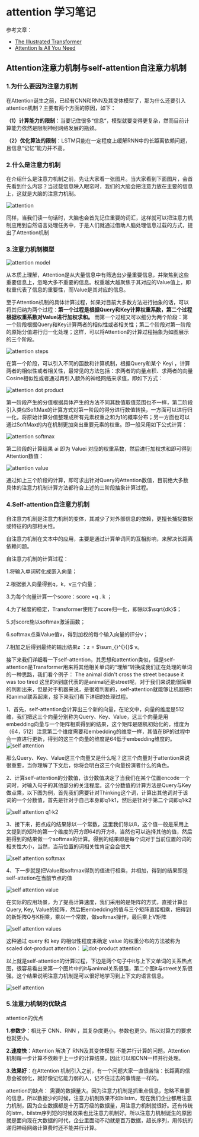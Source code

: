 # attention 学习笔记

参考文章：
* [The Illustrated Transformer](https://jalammar.github.io/illustrated-transformer/)
* [Attention Is All You Need](https://arxiv.org/abs/1706.03762)


## Attention注意力机制与self-attention自注意力机制

### 1.为什么要因为注意力机制

在Attention诞生之前，已经有CNN和RNN及其变体模型了，那为什么还要引入attention机制？主要有两个方面的原因，如下：

**（1）计算能力的限制**：当要记住很多“信息“，模型就要变得更复杂，然而目前计算能力依然是限制神经网络发展的瓶颈。

**（2）优化算法的限制**：LSTM只能在一定程度上缓解RNN中的长距离依赖问题，且信息“记忆”能力并不高。

### 2.什么是注意力机制

在介绍什么是注意力机制之前，先让大家看一张图片。当大家看到下面图片，会首先看到什么内容？当过载信息映入眼帘时，我们的大脑会把注意力放在主要的信息上，这就是大脑的注意力机制。

![attention](https://pic4.zhimg.com/80/v2-a9bf4f074f460a501ecbe4e5c68a7aff_1440w.jpg)


同样，当我们读一句话时，大脑也会首先记住重要的词汇，这样就可以把注意力机制应用到自然语言处理任务中，于是人们就通过借助人脑处理信息过载的方式，提出了Attention机制

### 3.注意力机制模型
![attention model](https://pic2.zhimg.com/80/v2-b3da4bb2f08f7b2cd61c10353c502459_1440w.jpg)

从本质上理解，Attention是从大量信息中有筛选出少量重要信息，并聚焦到这些重要信息上，忽略大多不重要的信息。权重越大越聚焦于其对应的Value值上，即权重代表了信息的重要性，而Value是其对应的信息。

至于Attention机制的具体计算过程，如果对目前大多数方法进行抽象的话，可以将其归纳为两个过程：**第一个过程是根据Query和Key计算权重系数，第二个过程根据权重系数对Value进行加权求和。** 而第一个过程又可以细分为两个阶段：第一个阶段根据Query和Key计算两者的相似性或者相关性；第二个阶段对第一阶段的原始分值进行归一化处理；这样，可以将Attention的计算过程抽象为如图展示的三个阶段。

![attention steps](https://pic4.zhimg.com/80/v2-99c73a55cee546d47549cdfd0946adf7_1440w.jpg)

在第一个阶段，可以引入不同的函数和计算机制，根据Query和某个 Keyi ，计算两者的相似性或者相关性，最常见的方法包括：求两者的向量点积、求两者的向量Cosine相似性或者通过再引入额外的神经网络来求值，即如下方式：

![attention dot product](https://pic2.zhimg.com/80/v2-a88f90dcd63f76951d70f90b10bd8d75_1440w.jpg)

第一阶段产生的分值根据具体产生的方法不同其数值取值范围也不一样，第二阶段引入类似SoftMax的计算方式对第一阶段的得分进行数值转换，一方面可以进行归一化，将原始计算分值整理成所有元素权重之和为1的概率分布；另一方面也可以通过SoftMax的内在机制更加突出重要元素的权重。即一般采用如下公式计算：

![attention softmax](https://pic4.zhimg.com/80/v2-89d3eaf593653191445b688bf1a22b8b_1440w.jpg)

第二阶段的计算结果 ai 即为 Valuei 对应的权重系数，然后进行加权求和即可得到Attention数值：

![attention value](https://pic1.zhimg.com/80/v2-f8ba30c7099292cda390b7f4e9f09b9c_1440w.jpg)

通过如上三个阶段的计算，即可求出针对Query的Attention数值，目前绝大多数具体的注意力机制计算方法都符合上述的三阶段抽象计算过程。

### 4.Self-attention自注意力机制
自注意力机制是注意力机制的变体，其减少了对外部信息的依赖，更擅长捕捉数据或特征的内部相关性。

自注意力机制在文本中的应用，主要是通过计算单词间的互相影响，来解决长距离依赖问题。

自注意力机制的计算过程：

1.将输入单词转化成嵌入向量；

2.根据嵌入向量得到q，k，v三个向量；

3.为每个向量计算一个score：score =q . k ；

4.为了梯度的稳定，Transformer使用了score归一化，即除以$\sqrt{dk}$；

5.对score施以softmax激活函数；

6.softmax点乘Value值v，得到加权的每个输入向量的评分v；

7.相加之后得到最终的输出结果z ：z = $\sum_{}^{}{}$ v。

接下来我们详细看一下self-attention，其思想和attention类似，但是self-attention是Transformer用来将其他相关单词的“理解”转换成我们正在处理的单词的一种思路，我们看个例子： The animal didn't cross the street because it was too tired 这里的it到底代表的是animal还是street呢，对于我们来说能很简单的判断出来，但是对于机器来说，是很难判断的，self-attention就能够让机器把it和animal联系起来，接下来我们看下详细的处理过程。

1、首先，self-attention会计算出三个新的向量，在论文中，向量的维度是512维，我们把这三个向量分别称为Query、Key、Value，这三个向量是用embedding向量与一个矩阵相乘得到的结果，这个矩阵是随机初始化的，维度为（64，512）注意第二个维度需要和embedding的维度一样，其值在BP的过程中会一直进行更新，得到的这三个向量的维度是64低于embedding维度的。
![self attention](https://pic3.zhimg.com/80/v2-e473200fb3a2a00ce7467967d174ac76_1440w.jpg)

那么Query、Key、Value这三个向量又是什么呢？这三个向量对于attention来说很重要，当你理解了下文后，你将会明白这三个向量扮演者什么的角色。

2、计算self-attention的分数值，该分数值决定了当我们在某个位置encode一个词时，对输入句子的其他部分的关注程度。这个分数值的计算方法是Query与Key做点乘，以下图为例，首先我们需要针对Thinking这个词，计算出其他词对于该词的一个分数值，首先是针对于自己本身即q1·k1，然后是针对于第二个词即q1·k2

![self attention q1·k2](https://pic3.zhimg.com/80/v2-8d98509cd1e0c7f72a0555c00cb8da06_1440w.jpg)


3、接下来，把点成的结果除以一个常数，这里我们除以8，这个值一般是采用上文提到的矩阵的第一个维度的开方即64的开方8，当然也可以选择其他的值，然后把得到的结果做一个softmax的计算。得到的结果即是每个词对于当前位置的词的相关性大小，当然，当前位置的词相关性肯定会会很大

![self attention softmax](https://pic3.zhimg.com/80/v2-41384c3fad61e1943466f5b6d2476c0a_1440w.jpg)

4、下一步就是把Value和softmax得到的值进行相乘，并相加，得到的结果即是self-attetion在当前节点的值

![self attention value](https://pic2.zhimg.com/80/v2-87c41175e574e446b19334520f76b9bd_1440w.jpg)


在实际的应用场景，为了提高计算速度，我们采用的是矩阵的方式，直接计算出Query, Key, Value的矩阵，然后把embedding的值与三个矩阵直接相乘，把得到的新矩阵Q与K相乘，乘以一个常数，做softmax操作，最后乘上V矩阵

![self attention values](https://pic4.zhimg.com/80/v2-3650acdf0c697e29aed2e0f01883cf2f_1440w.jpg)

这种通过 query 和 key 的相似性程度来确定 value 的权重分布的方法被称为scaled dot-product attention：
![dot-product attention](https://pic1.zhimg.com/80/v2-e1c22655993d4a226c0f6353595398c4_1440w.jpg)

以上就是self-attention的计算过程，下边是两个句子中it与上下文单词的关系热点图，很容易看出来第一个图片中的it与animal关系很强，第二个图it与street关系很强。这个结果说明注意力机制是可以很好地学习到上下文的语言信息。

![self attention](https://pic2.zhimg.com/80/v2-a1f123cabab768b6c5cd9083aa22d68d_1440w.jpg)


### 5.注意力机制的优缺点

attention的优点

**1.参数少**：相比于 CNN、RNN ，其复杂度更小，参数也更少。所以对算力的要求也就更小。

**2.速度快**：Attention 解决了 RNN及其变体模型 不能并行计算的问题。Attention机制每一步计算不依赖于上一步的计算结果，因此可以和CNN一样并行处理。

**3.效果好**：在Attention 机制引入之前，有一个问题大家一直很苦恼：长距离的信息会被弱化，就好像记忆能力弱的人，记不住过去的事情是一样的。

attention的缺点：
需要的数据量大。因为注意力机制是抓重点信息，忽略不重要的信息，所以数据少的时候，注意力机制效果不如bilstm，现在我们企业都用注意力机制，因为企业数据都是十万百万级的数据量，用注意力机制就很好。还有传统的lstm，bilstm序列短的时候效果也比注意力机制好。所以注意力机制诞生的原因就是面向现在大数据的时代，企业里面动不动就是百万数据，超长序列，用传统的递归神经网络计算费时还不能并行计算。


